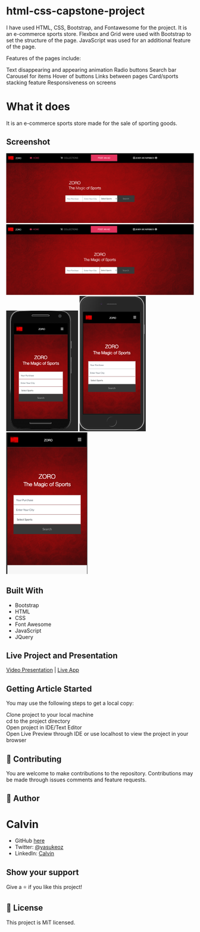 # html-css-capstone-project


I have used HTML, CSS, Bootstrap, and Fontawesome for the project. It is an e-commerce sports store. Flexbox and Grid were used with Bootstrap to set the structure of the page. JavaScript was used for an additional feature of the page.

Features of the pages include:

Text disappearing and appearing animation
Radio buttons
Search bar
Carousel for items
Hover of buttons
Links between pages
Card/sports stacking feature
Responsiveness on screens
  
# What it does  
  
It is an e-commerce sports store made for the sale of sporting goods. 
  
## Screenshot
![screenshot](./images/screenshotsix.png)
![screenshot](./images/screenshotseven.png)
![screenshot](./images/screenshoteigth.png)
![screenshot](./images/screenshotnine.png)
![screenshot](./images/screenshotten.png)

## Built With  
  
- Bootstrap
- HTML
- CSS
- Font Awesome
- JavaScript
- JQuery

  
## Live Project and Presentation

 
[Video Presentation](https://youtu.be/mdjkBIl8lqE) |
[Live App](https://marbled-frosted-dinosaur.glitch.me/)



## Getting Article Started  
You may use the following steps to get a local copy:
  
Clone project to your local machine  
cd to the project directory  
Open project in IDE/Text Editor  
Open Live Preview through IDE or use localhost to view the project in your browser  
  
## 🤝 Contributing
You are welcome to make contributions to the repository. Contributions may be made through issues comments and feature requests.


## 👤 Author

# Calvin
- GitHub [here](https://github.com/calvinoea/)
- Twitter: [@yasukeoz](https://twitter.com/yasukeoz)
- LinkedIn: [Calvin](https://www.linkedin.com/in/calvin-ebun-amu-9b200017a/)

## Show your support  
Give a ⭐️ if you like this project!

## 📝 License  
This project is MiT licensed.





